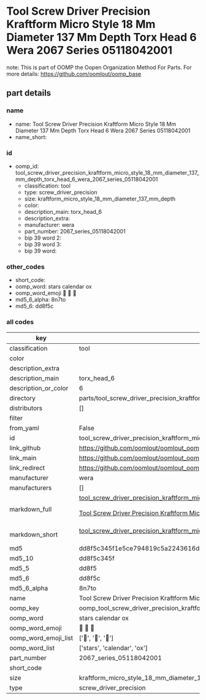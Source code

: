 # Tool Screw Driver Precision Kraftform Micro Style 18 Mm Diameter 137 Mm Depth Torx Head 6 Wera 2067 Series 05118042001  

note: This is part of OOMP the Oopen Organization Method For Parts. For more details: https://github.com/oomlout/oomp_base

##  part details
  







### name
* name: Tool Screw Driver Precision Kraftform Micro Style 18 Mm Diameter 137 Mm Depth Torx Head 6 Wera 2067 Series 05118042001
* name_short: 
### id
* oomp_id: tool_screw_driver_precision_kraftform_micro_style_18_mm_diameter_137_mm_depth_torx_head_6_wera_2067_series_05118042001
  * classification: tool
  * type: screw_driver_precision
  * size: kraftform_micro_style_18_mm_diameter_137_mm_depth
  * color: 
  * description_main: torx_head_6
  * description_extra: 
  * manufacturer: wera
  * part_number: 2067_series_05118042001
  * bip 39 word 2: 
  * bip 39 word 3: 
  * bip 39 word: 

### other_codes
* short_code: 
* oomp_word: stars calendar ox
* oomp_word_emoji :stars: :calendar: :ox:
* md5_6_alpha: 8n7to
* md5_6: dd8f5c









### all codes 
| key | value |  
| --- | --- |  
| classification | tool |  
| color |  |  
| description_extra |  |  
| description_main | torx_head_6 |  
| description_or_color | 6 |  
| directory | parts/tool_screw_driver_precision_kraftform_micro_style_18_mm_diameter_137_mm_depth_torx_head_6_wera_2067_series_05118042001 |  
| distributors | [] |  
| filter |  |  
| from_yaml | False |  
| id | tool_screw_driver_precision_kraftform_micro_style_18_mm_diameter_137_mm_depth_torx_head_6_wera_2067_series_05118042001 |  
| link_github | https://github.com/oomlout/oomlout_oomp_version_1_messy/tree/main/parts/tool_screw_driver_precision_kraftform_micro_style_18_mm_diameter_137_mm_depth_torx_head_6_wera_2067_series_05118042001 |  
| link_main | https://github.com/oomlout/oomlout_oomp_version_1_messy/tree/main/parts/tool_screw_driver_precision_kraftform_micro_style_18_mm_diameter_137_mm_depth_torx_head_6_wera_2067_series_05118042001 |  
| link_redirect | https://github.com/oomlout/oomlout_oomp_version_1_messy/tree/main/parts/tool_screw_driver_precision_kraftform_micro_style_18_mm_diameter_137_mm_depth_torx_head_6_wera_2067_series_05118042001 |  
| manufacturer | wera |  
| manufacturers | [] |  
| markdown_full | [tool_screw_driver_precision_kraftform_micro_style_18_mm_diameter_137_mm_depth_torx_head_6_wera_2067_series_05118042001](none)<br>[](none)<br>[Tool Screw Driver Precision Kraftform Micro Style 18 Mm Diameter 137 Mm Depth Torx Head 6 Wera 2067 Series 05118042001](none)<br><br> |  
| markdown_short | [tool_screw_driver_precision_kraftform_micro_style_18_mm_diameter_137_mm_depth_torx_head_6_wera_2067_series_05118042001](none)<br><br> |  
| md5 | dd8f5c345f1e5ce794819c5a2243616d |  
| md5_10 | dd8f5c345f |  
| md5_5 | dd8f5 |  
| md5_6 | dd8f5c |  
| md5_6_alpha | 8n7to |  
| name | Tool Screw Driver Precision Kraftform Micro Style 18 Mm Diameter 137 Mm Depth Torx Head 6 Wera 2067 Series 05118042001 |  
| oomp_key | oomp_tool_screw_driver_precision_kraftform_micro_style_18_mm_diameter_137_mm_depth_torx_head_6_wera_2067_series_05118042001 |  
| oomp_word | stars calendar ox |  
| oomp_word_emoji | :stars: :calendar: :ox: |  
| oomp_word_emoji_list | [':stars:', ':calendar:', ':ox:'] |  
| oomp_word_list | ['stars', 'calendar', 'ox'] |  
| part_number | 2067_series_05118042001 |  
| short_code |  |  
| size | kraftform_micro_style_18_mm_diameter_137_mm_depth |  
| type | screw_driver_precision |  
